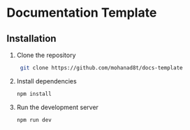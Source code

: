 # Documentation Template

## Installation

1. Clone the repository

   ```bash
    git clone https://github.com/mohanad8t/docs-template
   ```

2. Install dependencies

   ```bash
   npm install
   ```

3. Run the development server

   ```bash
   npm run dev
   ```
